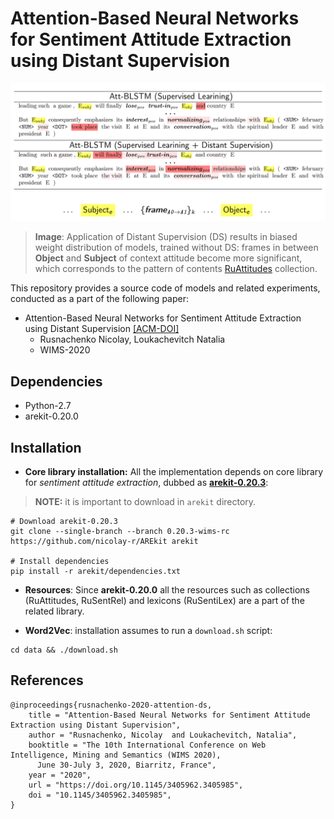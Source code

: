 # Attention-Based Neural Networks for Sentiment Attitude Extraction using Distant Supervision

![](images/weight.png)
> **Image**: Application of Distant Supervision (DS) 
results in biased weight distribution of models, trained without DS: frames in between **Object** and 
**Subject** of context attitude become more significant, which corresponds to the pattern of contents [RuAttitudes](https://github.com/nicolay-r/RuAttitudes) collection.

This repository provides a source code of models and related experiments, conducted as a part of the following paper:

* Attention-Based Neural Networks for Sentiment Attitude Extraction using Distant Supervision [[ACM-DOI]](https://doi.org/10.1145/3405962.3405985)
    * Rusnachenko Nicolay, Loukachevitch Natalia
    * WIMS-2020

## Dependencies

* Python-2.7
* arekit-0.20.0

## Installation

* **Core library installation:** All the implementation depends on
core library for *sentiment attitude extraction*,
dubbed as [**arekit-0.20.3**](https://github.com/nicolay-r/AREkit/blob/0.20.3-wims-rc/README.md):
> **NOTE:** it is important to download in ``arekit`` directory.
```
# Download arekit-0.20.3
git clone --single-branch --branch 0.20.3-wims-rc https://github.com/nicolay-r/AREkit arekit

# Install dependencies
pip install -r arekit/dependencies.txt
```
* **Resources**: Since **arekit-0.20.0** all the resources such as collections
(RuAttitudes, RuSentRel) and lexicons
(RuSentiLex) are a part of the related library.

* **Word2Vec**: installation assumes to run a ``download.sh`` script:
```
cd data && ./download.sh
```

## References

```
@inproceedings{rusnachenko-2020-attention-ds,
    title = "Attention-Based Neural Networks for Sentiment Attitude Extraction using Distant Supervision",
    author = "Rusnachenko, Nicolay  and Loukachevitch, Natalia",
    booktitle = "The 10th International Conference on Web Intelligence, Mining and Semantics (WIMS 2020), 
      June 30-July 3, 2020, Biarritz, France",
    year = "2020",
    url = "https://doi.org/10.1145/3405962.3405985",
    doi = "10.1145/3405962.3405985",
}
```
